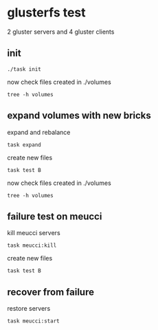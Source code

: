 # glusterfs test

2 gluster servers and 4 gluster clients

## init

```
./task init
```

now check files created in ./volumes
```
tree -h volumes
```


## expand volumes with new bricks

expand and rebalance
```
task expand
```

create new files 
```
task test B
```
now check files created in ./volumes
```
tree -h volumes
```

## failure test on meucci

kill meucci servers
```
task meucci:kill
```

create new files
```
task test B
```

## recover from failure

restore servers
```
task meucci:start
```



